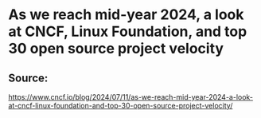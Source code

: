 # As we reach mid-year 2024, a look at CNCF, Linux Foundation, and top 30 open source project velocity  

## Source: 
https://www.cncf.io/blog/2024/07/11/as-we-reach-mid-year-2024-a-look-at-cncf-linux-foundation-and-top-30-open-source-project-velocity/

